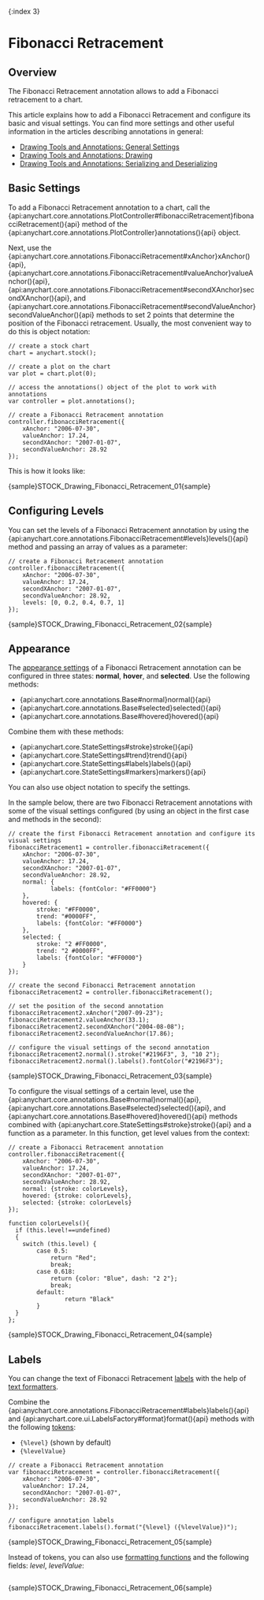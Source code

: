 {:index 3}
# Fibonacci Retracement

## Overview

The Fibonacci Retracement annotation allows to add a Fibonacci retracement to a chart.

This article explains how to add a Fibonacci Retracement and configure its basic and visual settings. You can find more settings and other useful information in the articles describing annotations in general:

* [Drawing Tools and Annotations: General Settings](General_Settings)
* [Drawing Tools and Annotations: Drawing](Drawing)
* [Drawing Tools and Annotations: Serializing and Deserializing](Serializing_Deserializing)

## Basic Settings

To add a Fibonacci Retracement annotation to a chart, call the {api:anychart.core.annotations.PlotController#fibonacciRetracement}fibonacciRetracement(){api} method of the {api:anychart.core.annotations.PlotController}annotations(){api} object.

Next, use the {api:anychart.core.annotations.FibonacciRetracement#xAnchor}xAnchor(){api}, {api:anychart.core.annotations.FibonacciRetracement#valueAnchor}valueAnchor(){api}, {api:anychart.core.annotations.FibonacciRetracement#secondXAnchor}secondXAnchor(){api}, and {api:anychart.core.annotations.FibonacciRetracement#secondValueAnchor}secondValueAnchor(){api} methods to set 2 points that determine the position of the Fibonacci retracement. Usually, the most convenient way to do this is object notation:

```
// create a stock chart
chart = anychart.stock();

// create a plot on the chart
var plot = chart.plot(0);

// access the annotations() object of the plot to work with annotations
var controller = plot.annotations();

// create a Fibonacci Retracement annotation
controller.fibonacciRetracement({
    xAnchor: "2006-07-30",
    valueAnchor: 17.24,
    secondXAnchor: "2007-01-07",
    secondValueAnchor: 28.92
});
```

This is how it looks like:

{sample}STOCK\_Drawing\_Fibonacci\_Retracement\_01{sample}

## Configuring Levels

You can set the levels of a Fibonacci Retracement annotation by using the {api:anychart.core.annotations.FibonacciRetracement#levels}levels(){api} method and passing an array of values as a parameter:

```
// create a Fibonacci Retracement annotation
controller.fibonacciRetracement({
    xAnchor: "2006-07-30",
    valueAnchor: 17.24,
    secondXAnchor: "2007-01-07",
    secondValueAnchor: 28.92,
    levels: [0, 0.2, 0.4, 0.7, 1]
});
```

{sample}STOCK\_Drawing\_Fibonacci\_Retracement\_02{sample}

## Appearance

The [appearance settings](../../Appearance_Settings) of a Fibonacci Retracement annotation can be configured in three states: **normal**, **hover**, and **selected**. Use the following methods:

* {api:anychart.core.annotations.Base#normal}normal(){api} 
* {api:anychart.core.annotations.Base#selected}selected(){api} 
* {api:anychart.core.annotations.Base#hovered}hovered(){api}

Combine them with these methods:

* {api:anychart.core.StateSettings#stroke}stroke(){api}
* {api:anychart.core.StateSettings#trend}trend(){api}
* {api:anychart.core.StateSettings#labels}labels(){api}
* {api:anychart.core.StateSettings#markers}markers(){api}

You can also use object notation to specify the settings.

In the sample below, there are two Fibonacci Retracement annotations with some of the visual settings configured (by using an object in the first case and methods in the second):

```
// create the first Fibonacci Retracement annotation and configure its visual settings
fibonacciRetracement1 = controller.fibonacciRetracement({
    xAnchor: "2006-07-30",
    valueAnchor: 17.24,
    secondXAnchor: "2007-01-07",
    secondValueAnchor: 28.92,
    normal: {
            labels: {fontColor: "#FF0000"}
    },
    hovered: {
        stroke: "#FF0000",
        trend: "#0000FF",
        labels: {fontColor: "#FF0000"}
    },
    selected: {
        stroke: "2 #FF0000",
        trend: "2 #0000FF",
        labels: {fontColor: "#FF0000"} 
    }       
});

// create the second Fibonacci Retracement annotation
fibonacciRetracement2 = controller.fibonacciRetracement();

// set the position of the second annotation
fibonacciRetracement2.xAnchor("2007-09-23");
fibonacciRetracement2.valueAnchor(33.1);
fibonacciRetracement2.secondXAnchor("2004-08-08");
fibonacciRetracement2.secondValueAnchor(17.86);
 
// configure the visual settings of the second annotation
fibonacciRetracement2.normal().stroke("#2196F3", 3, "10 2");
fibonacciRetracement2.normal().labels().fontColor("#2196F3");
```

{sample}STOCK\_Drawing\_Fibonacci\_Retracement\_03{sample}

To configure the visual settings of a certain level, use the {api:anychart.core.annotations.Base#normal}normal(){api}, {api:anychart.core.annotations.Base#selected}selected(){api}, and {api:anychart.core.annotations.Base#hovered}hovered(){api} methods combined with {api:anychart.core.StateSettings#stroke}stroke(){api} and a function as a parameter. In this function, get level values from the context:

```
// create a Fibonacci Retracement annotation
controller.fibonacciRetracement({
    xAnchor: "2006-07-30",
    valueAnchor: 17.24,
    secondXAnchor: "2007-01-07",
    secondValueAnchor: 28.92,
    normal: {stroke: colorLevels},
    hovered: {stroke: colorLevels},
    selected: {stroke: colorLevels}
});

function colorLevels(){
  if (this.level!==undefined)
  {
    switch (this.level) {
        case 0.5:
            return "Red";
            break;
        case 0.618:
            return {color: "Blue", dash: "2 2"};
            break;
        default:
                return "Black"
        }
  }
};
```

{sample}STOCK\_Drawing\_Fibonacci\_Retracement\_04{sample}

## Labels

You can change the text of Fibonacci Retracement [labels](../../Common_Settings/Labels) with the help of [text formatters](../../Common_Settings/Text_Formatters).

Combine the {api:anychart.core.annotations.FibonacciRetracement#labels}labels(){api} and {api:anychart.core.ui.LabelsFactory#format}format(){api} methods with the following [tokens](../../Common_Settings/Text_Formatters#string_tokens):

* `{%level}` (shown by default)
* `{%levelValue}`

```
// create a Fibonacci Retracement annotation
var fibonacciRetracement = controller.fibonacciRetracement({
    xAnchor: "2006-07-30",
    valueAnchor: 17.24,
    secondXAnchor: "2007-01-07",
    secondValueAnchor: 28.92
});

// configure annotation labels
fibonacciRetracement.labels().format("{%level} ({%levelValue})");
```

{sample}STOCK\_Drawing\_Fibonacci\_Retracement\_05{sample}

Instead of tokens, you can also use [formatting functions](../../Common_Settings/Text_Formatters#formatting_functions) and the following fields: *level*, *levelValue*:

```

```

{sample}STOCK\_Drawing\_Fibonacci\_Retracement\_06{sample}